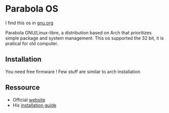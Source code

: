 # Parabola OS

I find this os in [gnu.org](https://www.gnu.org/distros/free-distros.html#for-pc)

Parabola GNU/Linux-libre, a distribution based on Arch that prioritizes simple package and system management.
This os supported the 32 bit, it is pratical for old computer.

## Installation

You need free firmware !
Few stuff are similar to arch installation

## Ressource

* Official [website](https://www.parabola.nu/)
* His [installation guide](https://wiki.parabola.nu/Installation_Guide)
